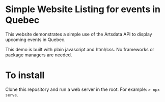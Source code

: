 Simple Website Listing for events in Quebec
==========

This website demonstrates a simple use of the Artsdata API to display upcoming events in Quebec.

This demo is built with plain javascript and html/css. No frameworks or package managers are needed.

To install
==========
Clone this repository and run a web server in the root. For example: `> npx serve`.
